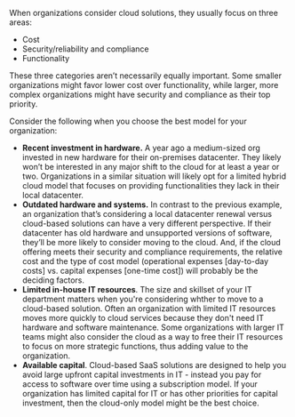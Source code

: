When organizations consider cloud solutions, they usually focus on three areas: 

- Cost
- Security/reliability and compliance
- Functionality 

These three categories aren’t necessarily equally important. Some smaller organizations might favor lower cost over functionality, while larger, more complex organizations might have security and compliance as their top priority. 

Consider the following when you choose the best model for your organization:

- **Recent investment in hardware.** A year ago a medium-sized org invested in new hardware for their on-premises datacenter. They likely won’t be interested in any major shift to the cloud for at least a year or two. Organizations in a similar situation will likely opt for a limited hybrid cloud model that focuses on providing functionalities they lack in their local datacenter. 
- **Outdated hardware and systems.** In contrast to the previous example, an organization that’s considering a local datacenter renewal versus cloud-based solutions can have a very different perspective. If their datacenter has old hardware and unsupported versions of software, they’ll be more likely to consider moving to the cloud. And, if the cloud offering meets their security and compliance requirements, the relative cost and the type of cost model (operational expenses [day-to-day costs] vs. capital expenses [one-time cost]) will probably be the deciding factors. 
- **Limited in-house IT resources**. The size and skillset of your IT department matters when you're considering whther to move to a cloud-based solution. Often an organization with limited IT resources moves more quickly to cloud services because they don't need IT hardware and software maintenance. Some organizations with larger IT teams might also consider the cloud as a way to free their IT resources to focus on more strategic functions, thus adding value to the organization. 
- **Available capital**. Cloud-based SaaS solutions are designed to help you avoid large upfront capital investments in IT - instead you pay for access to software over time using a subscription model. If your organization has limited capital for IT or has other priorities for capital investment, then the cloud-only model might be the best choice. 